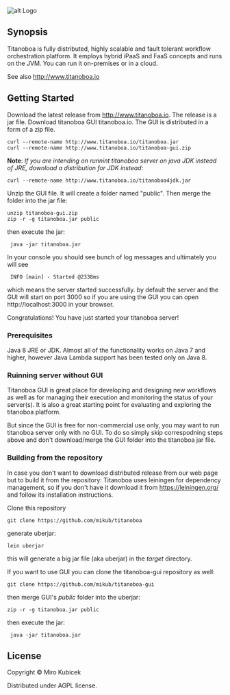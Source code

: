 
![alt Logo](https://s3.eu-central-1.amazonaws.com/www.titanoboa.io/tb-logo-dark-nosub.svg)

## Synopsis
Titanoboa is fully distributed, highly scalable and fault tolerant workflow orchestration platform.
It employs hybrid iPaaS and FaaS concepts and runs on the JVM.
You can run it on-premises or in a cloud.

See also http://www.titanoboa.io

## Getting Started
Download the latest release from http://www.titanoboa.io. The release is a jar file.
Download titanoboa GUI titanoboa.io. The GUI is distributed in a form of a zip file. 

    curl --remote-name http://www.titanoboa.io/titanoboa.jar
    curl --remote-name http://www.titanoboa.io/titanoboa-gui.zip
     
__Note__: _If you are intending on runnint titanoboa server on java JDK instead of JRE, download a distribution for JDK instead:_

    curl --remote-name http://www.titanoboa.io/titanoboa4jdk.jar

Unzip the GUI file. It will create a folder named "public".
Then merge the folder into the jar file:
    
    unzip titanoboa-gui.zip
    zip -r -g titanoboa.jar public

then execute the jar:
    
     java -jar titanoboa.jar

In your console you should see bunch of log messages and ultimately you will see
     
     INFO [main] - Started @2338ms

which means the server started successfully. by default the server and the GUI will start on port 3000 so if you are using the GUI you can open http://localhost:3000 in your browser.

Congratulations! You have just started your titanoboa server!

### Prerequisites
Java 8 JRE or JDK. Almost all of the functionality works on Java 7 and higher, however Java Lambda support has been tested only on Java 8.

### Ruinning server without GUI

Titanoboa GUI is great place for developing and designing new workflows as well as for managing their execution and monitoring the status of your server(s).
It is also a great starting point for evaluating and exploring the titanoboa platform.

But since the GUI is free for non-commercial use only, you may want to run titanoboa server only with no GUI. To do so simply skip correspodning steps above and don't download/merge the GUI folder into the titanoboa jar file.

### Building from the repository
In case you don't want to download distributed release from our web page but to build it from the repository:
Titanoboa uses leiningen for dependency management, so if you don't have it download it from https://leiningen.org/ and follow its installation instructions.

Clone this repository

    git clone https://github.com/mikub/titanoboa
    
generate uberjar:

    lein uberjar
    
this will generate a big jar file (aka uberjar) in the _target_ directory.

If you want to use GUI you can clone the titanoboa-gui repository as well:

    git clone https://github.com/mikub/titanoboa-gui

then merge GUI's _public_ folder into the uberjar:

    zip -r -g titanoboa.jar public

then execute the jar:
    
     java -jar titanoboa.jar

## License
Copyright © Miro Kubicek

Distributed under AGPL license.